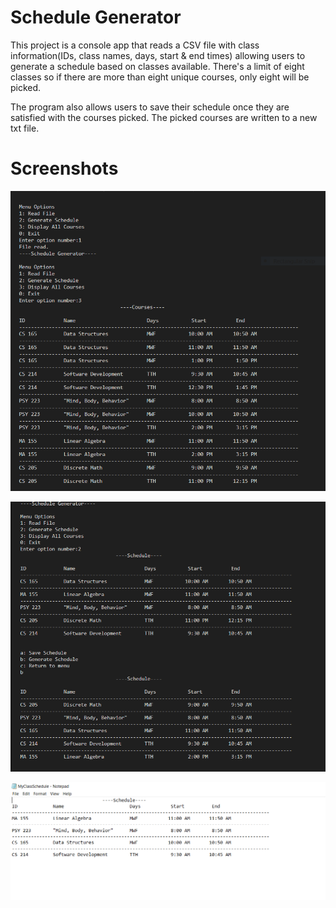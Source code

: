 # Schedule Generator

This project is a console app that reads a CSV file with class information(IDs, class names, days, start & end times) allowing users to generate a schedule based on classes available. There's a limit of eight classes so if there are more than eight unique courses, only eight will be picked. 

The program also allows users to save their schedule once they are satisfied with the courses picked. The picked courses are written to a new txt file.

# Screenshots

![Alt text](sg1.PNG)

![Alt text](sg2.PNG)

![Alt text](generatedSchedule.PNG)
